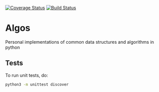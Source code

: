 [![Coverage Status](https://coveralls.io/repos/github/Allan690/algos/badge.svg)](https://coveralls.io/github/Allan690/algos)
[![Build Status](https://app.travis-ci.com/Allan690/algos.svg?branch=main)](https://app.travis-ci.com/Allan690/algos)


# Algos

Personal implementations of common data structures and algorithms in python

## Tests

To run unit tests, do:

```bash
python3 -m unittest discover
```
